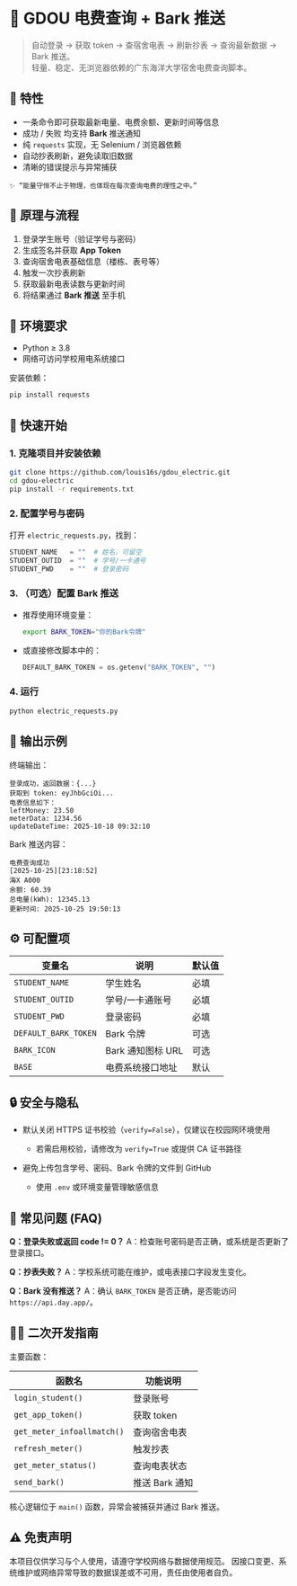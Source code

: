 # 🧠 GDOU 电费查询 + Bark 推送

> 自动登录 → 获取 token → 查宿舍电表 → 刷新抄表 → 查询最新数据 → Bark 推送。  
> 轻量、稳定、无浏览器依赖的广东海洋大学宿舍电费查询脚本。



## 🌟 特性

- 一条命令即可获取最新电量、电费余额、更新时间等信息  
- 成功 / 失败 均支持 **Bark** 推送通知  
- 纯 `requests` 实现，无 Selenium / 浏览器依赖  
- 自动抄表刷新，避免读取旧数据  
- 清晰的错误提示与异常捕获

```
✨ “能量守恒不止于物理，也体现在每次查询电费的理性之中。”
```


## 🧩 原理与流程

1. 登录学生账号（验证学号与密码）  
2. 生成签名并获取 **App Token**  
3. 查询宿舍电表基础信息（楼栋、表号等）  
4. 触发一次抄表刷新  
5. 获取最新电表读数与更新时间  
6. 将结果通过 **Bark 推送** 至手机


## 🧰 环境要求

- Python ≥ 3.8  
- 网络可访问学校用电系统接口  

安装依赖：
```bash
pip install requests
````


## 🚀 快速开始

### 1. 克隆项目并安装依赖

```bash
git clone https://github.com/louis16s/gdou_electric.git
cd gdou-electric
pip install -r requirements.txt
```

### 2. 配置学号与密码

打开 `electric_requests.py`，找到：

```python
STUDENT_NAME   = ""  # 姓名，可留空
STUDENT_OUTID  = ""  # 学号/一卡通号
STUDENT_PWD    = ""  # 登录密码
```

### 3. （可选）配置 Bark 推送

* 推荐使用环境变量：

  ```bash
  export BARK_TOKEN="你的Bark令牌"
  ```
* 或直接修改脚本中的：

  ```python
  DEFAULT_BARK_TOKEN = os.getenv("BARK_TOKEN", "")
  ```

### 4. 运行

```bash
python electric_requests.py
```



## 📄 输出示例

终端输出：

```
登录成功，返回数据：{...}
获取到 token: eyJhbGciOi...
电表信息如下：
leftMoney: 23.50
meterData: 1234.56
updateDateTime: 2025-10-18 09:32:10
```

Bark 推送内容：

```
电费查询成功
[2025-10-25][23:18:52]
海X A000
余额: 60.39
总电量(kWh): 12345.13
更新时间: 2025-10-25 19:50:13
```



## ⚙️ 可配置项

| 变量名                  | 说明            | 默认值     |
| -------------------- | ------------- | ------- |
| `STUDENT_NAME`       | 学生姓名          | 必填    |
| `STUDENT_OUTID`      | 学号/一卡通账号      | 必填      |
| `STUDENT_PWD`        | 登录密码          | 必填      |
| `DEFAULT_BARK_TOKEN` | Bark 令牌       | 可选 |
| `BARK_ICON`          | Bark 通知图标 URL | 可选      |
| `BASE`               | 电费系统接口地址      | 默认    |







## 🔒 安全与隐私

* 默认关闭 HTTPS 证书校验（`verify=False`），仅建议在校园网环境使用

  * 若需启用校验，请修改为 `verify=True` 或提供 CA 证书路径
* 避免上传包含学号、密码、Bark 令牌的文件到 GitHub

  * 使用 `.env` 或环境变量管理敏感信息



## 🧠 常见问题 (FAQ)

**Q：登录失败或返回 code != 0？**
A：检查账号密码是否正确，或系统是否更新了登录接口。

**Q：抄表失败？**
A：学校系统可能在维护，或电表接口字段发生变化。

**Q：Bark 没有推送？**
A：确认 `BARK_TOKEN` 是否正确，是否能访问 `https://api.day.app/`。



## 🧑‍💻 二次开发指南

主要函数：

| 函数名                        | 功能说明       |
| -------------------------- | ---------- |
| `login_student()`          | 登录账号       |
| `get_app_token()`          | 获取 token     |
| `get_meter_infoallmatch()` | 查询宿舍电表    |
| `refresh_meter()`          | 触发抄表       |
| `get_meter_status()`       | 查询电表状态    |
| `send_bark()`              | 推送 Bark 通知 |

核心逻辑位于 `main()` 函数，异常会被捕获并通过 Bark 推送。


## ⚠️ 免责声明

本项目仅供学习与个人使用，请遵守学校网络与数据使用规范。
因接口变更、系统维护或网络异常导致的数据误差或不可用，责任由使用者自负。




